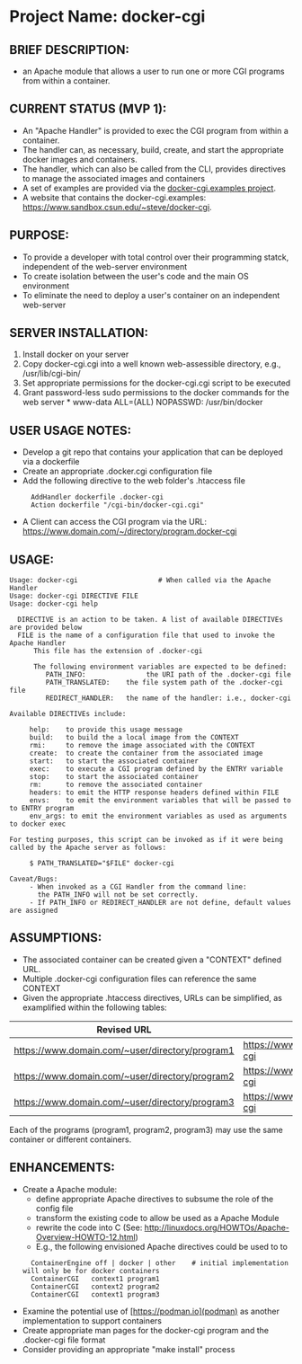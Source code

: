# Project Name: docker-cgi

## BRIEF DESCRIPTION:
  * an Apache module that allows a user to run one or more CGI programs from within a container.

## CURRENT STATUS (MVP 1):
  * An "Apache Handler" is provided to exec the CGI program from within a container.
  * The handler can, as necessary, build, create, and start the appropriate docker images and containers.
  * The handler, which can also be called from the CLI, provides directives to manage the associated images and containers
  * A set of examples are provided via the [docker-cgi.examples project](https://github.com/csuntechlab/docker-cgi.examples).
  * A website that contains the docker-cgi.examples: https://www.sandbox.csun.edu/~steve/docker-cgi.

## PURPOSE:
  * To provide a developer with total control over their programming statck, independent of the web-server environment
  * To create isolation between the user's code and the main OS environment
  * To eliminate the need to deploy a user's container on an independent web-server

## SERVER INSTALLATION:
  1. Install docker on your server
  1. Copy docker-cgi.cgi into a well known web-assessible directory, e.g., /usr/lib/cgi-bin/
  1. Set appropriate permissions for the docker-cgi.cgi script to be executed
  1. Grant password-less sudo permissions to the docker commands for the web server
  	* www-data ALL=(ALL) NOPASSWD: /usr/bin/docker

## USER USAGE NOTES:
  * Develop a git repo that contains your application that can be deployed via a dockerfile
  * Create an appropriate .docker.cgi configuration file
  * Add the following directive to the web folder's .htaccess file
    ```
      AddHandler dockerfile .docker-cgi
      Action dockerfile "/cgi-bin/docker-cgi.cgi"
    ```
  * A Client can access the CGI program via the URL: https://www.domain.com/~/directory/program.docker-cgi
  
	
## USAGE:
```$ docker-cgi help
Usage: docker-cgi                    # When called via the Apache Handler
Usage: docker-cgi DIRECTIVE FILE
Usage: docker-cgi help

  DIRECTIVE is an action to be taken. A list of available DIRECTIVEs are provided below
  FILE is the name of a configuration file that used to invoke the Apache Handler
      This file has the extension of .docker-cgi

      The following environment variables are expected to be defined:
         PATH_INFO:		          the URI path of the .docker-cgi file
         PATH_TRANSLATED:    the file system path of the .docker-cgi file
         REDIRECT_HANDLER:   the name of the handler: i.e., docker-cgi

Available DIRECTIVEs include:

	 help:	  to provide this usage message
	 build:	  to build the a local image from the CONTEXT
	 rmi:	  to remove the image associated with the CONTEXT
	 create:  to create the container from the associated image
	 start:	  to start the associated container
	 exec:	  to execute a CGI program defined by the ENTRY variable
	 stop:	  to start the associated container
	 rm:	  to remove the associated container
	 headers: to emit the HTTP response headers defined within FILE
	 envs:	  to emit the environment variables that will be passed to to ENTRY program
	 env_args: to emit the environment variables as used as arguments to docker exec

For testing purposes, this script can be invoked as if it were being called by the Apache server as follows:

	 $ PATH_TRANSLATED="$FILE" docker-cgi 

Caveat/Bugs:
	 - When invoked as a CGI Handler from the command line:
	   the PATH_INFO will not be set correctly.
	 - If PATH_INFO or REDIRECT_HANDLER are not define, default values are assigned
```

## ASSUMPTIONS:
  * The associated container can be created given a "CONTEXT" defined URL.
  * Multiple .docker-cgi configuration files can reference the same CONTEXT
  * Given the appropriate .htaccess directives, URLs can be simplified, as examplified within the following tables:

Revised URL   | Default URL
------------ | -------------
https://www.domain.com/~user/directory/program1 | https://www.domain.com/~user/directory/program1.docker-cgi
https://www.domain.com/~user/directory/program2 | https://www.domain.com/~user/directory/program2.docker-cgi
https://www.domain.com/~user/directory/program3 | https://www.domain.com/~user/directory/program3.docker-cgi

Each of the programs (program1, program2, program3) may use the same container or different containers.


## ENHANCEMENTS:
  * Create a Apache module:
    * define appropriate Apache directives to subsume the role of the config file
    * transform the existing code to allow be used as a Apache Module
    * rewrite the code into C (See: http://linuxdocs.org/HOWTOs/Apache-Overview-HOWTO-12.html)
    *	E.g., the following envisioned Apache directives could be used to to 
    ```
      ContainerEngine off | docker | other    # initial implementation will only be for docker containers
      ContainerCGI   context1 program1			
      ContainerCGI   context2 program2
      ContainerCGI   context1 program3
    ```
  * Examine the potential use of [https://podman.io](podman) as another implementation to support containers
  * Create appropriate man pages for the docker-cgi program and the .docker-cgi file format
  * Consider providing an appropriate "make install" process
  
